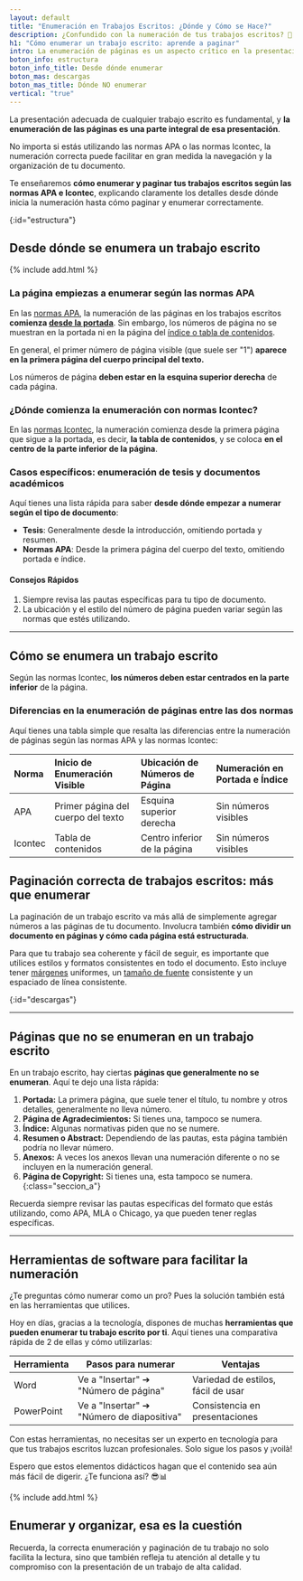 ```yaml
---
layout: default
title: "Enumeración en Trabajos Escritos: ¿Dónde y Cómo se Hace?"
description: ¿Confundido con la numeración de tus trabajos escritos? 🤔 Dale un aspecto profesional a tus trabajos con cada página! 📚 Comienza a numerar como un experto!
h1: "Cómo enumerar un trabajo escrito: aprende a paginar"
intro: La enumeración de páginas es un aspecto crítico en la presentación de trabajos escritos. Puede parecer simple, pero es vital para la legibilidad y organización de tu documento.
boton_info: estructura
boton_info_title: Desde dónde enumerar
boton_mas: descargas
boton_mas_title: Dónde NO enumerar
vertical: "true"
---
```

La presentación adecuada de cualquier trabajo escrito es fundamental, y **la enumeración de las páginas es una parte integral de esa presentación**.

No importa si estás utilizando las normas APA o las normas Icontec, la numeración correcta puede facilitar en gran medida la navegación y la organización de tu documento.

Te enseñaremos **cómo enumerar y paginar tus trabajos escritos según las normas APA e Icontec**, explicando claramente los detalles desde dónde inicia la numeración hasta cómo paginar y enumerar correctamente.
<!-- Anclaje para que la barra fijada no cubra el siguiente subtítulo -->
{:id="estructura"}

## Desde dónde se enumera un trabajo escrito

{% include add.html %}

### La página empiezas a enumerar según las normas APA

En las [normas APA]({{'normas-apa'|relative_url}}), la numeración de las páginas en los trabajos escritos **comienza [desde la portada]({{'portada-trabajo-escrito'|relative_url}} "Portadas")**. Sin embargo, los números de página no se muestran en la portada ni en la página del [índice o tabla de contenidos]({{'tabla-de-contenido-trabajo-escrito'|relative_url}} "Tabla de contenido").

En general, el primer número de página visible (que suele ser "1") **aparece en la primera página del cuerpo principal del texto.**

Los números de página **deben estar en la esquina superior derecha** de cada página.

### ¿Dónde comienza la enumeración con normas Icontec?

En las [normas Icontec]({{'normas-icontec'|relative_url}}), la numeración comienza desde la primera página que sigue a la portada, es decir, **la tabla de contenidos**, y se coloca **en el centro de la parte inferior de la página**.

### Casos específicos: enumeración de tesis y documentos académicos

Aquí tienes una lista rápida para saber **desde dónde empezar a numerar según el tipo de documento**:

- **Tesis**: Generalmente desde la introducción, omitiendo portada y resumen.
- **Normas APA**: Desde la primera página del cuerpo del texto, omitiendo portada e índice.

#### Consejos Rápidos

1. Siempre revisa las pautas específicas para tu tipo de documento.
2. La ubicación y el estilo del número de página pueden variar según las normas que estés utilizando.

----

## Cómo se enumera un trabajo escrito

Según las normas Icontec, **los números deben estar centrados en la parte inferior** de la página.

### Diferencias en la enumeración de páginas entre las dos normas

Aquí tienes una tabla simple que resalta las diferencias entre la numeración de páginas según las normas APA y las normas Icontec:

| Norma   | Inicio de Enumeración Visible       | Ubicación de Números de Página | Numeración en Portada e Índice |
| :------ | :--------------------------------- | :----------------------------- | :----------------------------- |
| APA     | Primer página del cuerpo del texto | Esquina superior derecha       | Sin números visibles           |
| Icontec | Tabla de contenidos                | Centro inferior de la página   | Sin números visibles           |

## Paginación correcta de trabajos escritos: más que enumerar

La paginación de un trabajo escrito va más allá de simplemente agregar números a las páginas de tu documento. Involucra también **cómo dividir un documento en páginas y cómo cada página está estructurada**.

Para que tu trabajo sea coherente y fácil de seguir, es importante que utilices estilos y formatos consistentes en todo el documento. Esto incluye tener [márgenes]({{'margenes-trabajo-escrito'|relative_url}} "Márgenes") uniformes, un [tamaño de fuente]({{'textos-y-fuentes-trabajo-escrito'|relative_url}} "Letras y fuentes") consistente y un espaciado de línea consistente.
<!-- Anclaje para que la barra fijada no cubra el siguiente subtítulo -->
{:id="descargas"}

----

## Páginas que no se enumeran en un trabajo escrito

En un trabajo escrito, hay ciertas **páginas que generalmente no se enumeran**. Aquí te dejo una lista rápida:

1. **Portada:** La primera página, que suele tener el título, tu nombre y otros detalles, generalmente no lleva número.
2. **Página de Agradecimientos:** Si tienes una, tampoco se numera.
3. **Índice:** Algunas normativas piden que no se numere.
4. **Resumen o Abstract:** Dependiendo de las pautas, esta página también podría no llevar número.
5. **Anexos:** A veces los anexos llevan una numeración diferente o no se incluyen en la numeración general.
6. **Página de Copyright:** Si tienes una, esta tampoco se numera.
{:class="seccion_a"}

Recuerda siempre revisar las pautas específicas del formato que estás utilizando, como APA, MLA o Chicago, ya que pueden tener reglas específicas.

----

## Herramientas de software para facilitar la numeración

¿Te preguntas cómo numerar como un pro? Pues la solución también está en las herramientas que utilices.

Hoy en días, gracias a la tecnología, dispones de muchas **herramientas que pueden enumerar tu trabajo escrito por ti**. Aquí tienes una comparativa rápida de 2 de ellas y cómo utilizarlas:

| Herramienta | Pasos para numerar | Ventajas |
|-------------|--------------------|-----------|
| Word        | Ve a "Insertar" ➔ "Número de página" | Variedad de estilos, fácil de usar |
| PowerPoint  | Ve a "Insertar" ➔ "Número de diapositiva" | Consistencia en presentaciones |

Con estas herramientas, no necesitas ser un experto en tecnología para que tus trabajos escritos luzcan profesionales. Solo sigue los pasos y ¡voilà!

Espero que estos elementos didácticos hagan que el contenido sea aún más fácil de digerir. ¿Te funciona así? 😎📊

{% include add.html %}

## Enumerar y organizar, esa es la cuestión

Recuerda, la correcta enumeración y paginación de tu trabajo no solo facilita la lectura, sino que también refleja tu atención al detalle y tu compromiso con la presentación de un trabajo de alta calidad.
